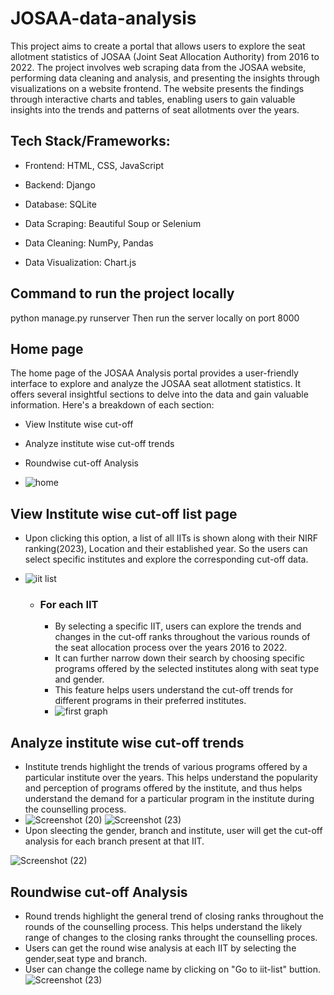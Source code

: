 # JOSAA-data-analysis
This project aims to create a portal that allows users to explore the seat allotment statistics of JOSAA (Joint Seat Allocation Authority) from 2016 to 2022. The project involves web scraping data from the JOSAA website, performing data cleaning and analysis, and presenting the insights through visualizations on a website frontend. The website presents the findings through interactive charts and tables, enabling users to gain valuable insights into the trends and patterns of seat allotments over the years.

## Tech Stack/Frameworks:
- Frontend: HTML, CSS, JavaScript
* Backend: Django
+ Database: SQLite
- Data Scraping: Beautiful Soup or Selenium
* Data Cleaning: NumPy, Pandas
+ Data Visualization: Chart.js

## Command to run the project locally
python manage.py runserver
Then run the server locally on port 8000

## Home page
The home page of the JOSAA Analysis portal provides a user-friendly interface to explore and analyze the JOSAA seat allotment statistics. It offers several insightful sections to delve into the data and gain valuable information. Here's a breakdown of each section:
- View Institute wise cut-off
- Analyze institute wise cut-off trends
- Roundwise cut-off Analysis 

- ![home](https://github.com/Vidya132/JOSAA-data-analysis/assets/95306028/1d752e47-ef2d-4b4c-bf66-77fc8817c09d)

## View Institute wise cut-off list page
- Upon clicking this option, a list of all IITs is shown along with their NIRF ranking(2023), Location and their established year. So the users can select specific institutes and explore the corresponding cut-off data.
- ![iit list](https://github.com/Vidya132/JOSAA-data-analysis/assets/95306028/f4f562e1-c93b-48a5-a114-4c321b296fe6)
 
  - ### For each IIT
      - By selecting a specific IIT, users can explore the trends and changes in the cut-off ranks throughout the various rounds of the seat allocation process over the years 2016 to 2022.
      - It can further narrow down their search by choosing specific programs offered by the selected institutes along with seat type and gender.
      - This feature helps users understand the cut-off trends for different programs in their preferred institutes.
      - ![first graph](https://github.com/Vidya132/JOSAA-data-analysis/assets/95306028/5c411f78-ea17-4218-a0d6-9a8740ad78b5)

## Analyze institute wise cut-off trends
- Institute trends highlight the trends of various programs offered by a particular institute over the years. This helps understand the popularity and perception of programs offered by the institute, and thus helps understand the demand for a particular program in the institute during the counselling process.
- ![Screenshot (20)](https://github.com/Vidya132/JOSAA-data-analysis/assets/95306028/45d3feab-6bf4-4611-91fb-91580b6a90ce)
![Screenshot (23)](https://github.com/Vidya132/JOSAA-data-analysis/assets/95306028/980fde77-d82e-4630-b851-4b5c4180720a)
- Upon sleecting the gender, branch and institute, user will get the cut-off analysis for each branch present at that IIT.

![Screenshot (22)](https://github.com/Vidya132/JOSAA-data-analysis/assets/95306028/1db046fe-c44c-4627-8282-c8143bf0a88a)

## Roundwise cut-off Analysis
- Round trends highlight the general trend of closing ranks throughout the rounds of the counselling process. This helps understand the likely range of changes to the closing ranks throught the counselling proces.
- Users can get the round wise analysis at each IIT by selecting the gender,seat type and branch. 
- User can change the college name by clicking on "Go to iit-list" buttion.
![Screenshot (23)](https://github.com/Vidya132/JOSAA-data-analysis/assets/95306028/c1860924-8c4b-4099-9349-3288990919ba)






